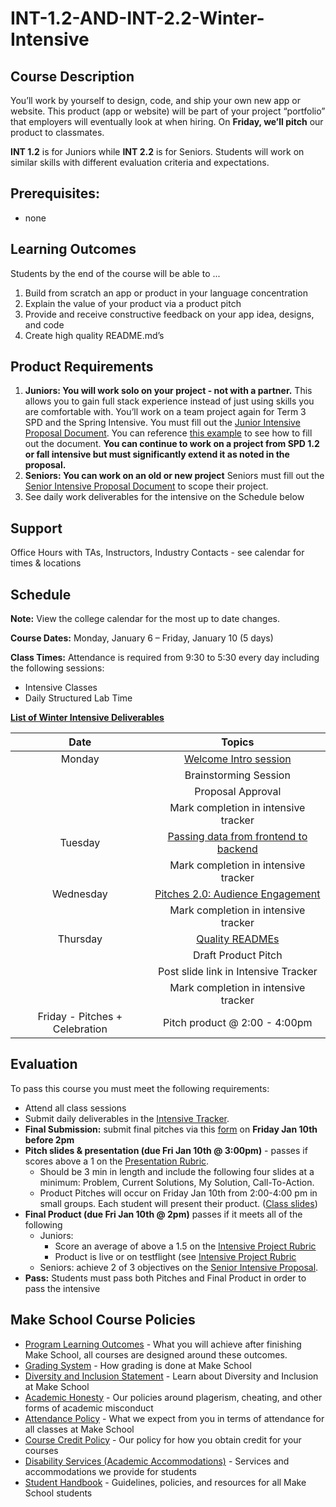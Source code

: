 # INT-1.2-AND-INT-2.2-Winter-Intensive

## Course Description

You’ll work by yourself to design, code, and ship your own new app or website. This product (app or website) will be part of your project “portfolio” that employers will eventually look at when hiring. On **Friday, we’ll pitch** our product to classmates.

**INT 1.2** is for Juniors while **INT 2.2** is for Seniors.  Students will work on similar skills with different evaluation criteria and expectations.

## Prerequisites:  

- none

## Learning Outcomes

Students by the end of the course will be able to ...

1. Build from scratch an app or product in your language concentration
1. Explain the value of your product via a product pitch
1. Provide and receive constructive feedback on your app idea, designs, and code
1. Create high quality README.md’s


## Product Requirements

1. **Juniors: You will work solo on your project - not with a partner.** This allows you to gain full stack experience instead of just using skills you are comfortable with. You’ll work on a team project again for Term 3 SPD and the Spring Intensive. You must fill out the [Junior Intensive Proposal Document](https://make.sc/junior-int-proposal). You can reference [this example](https://make.sc/junior-int-proposal-example) to see how to fill out the document. **You can continue to work on a project from SPD 1.2 or fall intensive but must significantly extend it as noted in the proposal.**
1. **Seniors: You can work on an old or new project** Seniors must fill out the [Senior Intensive Proposal Document](https://make.sc/senior-int-proposal) to scope their project.
1. See daily work deliverables for the intensive on the Schedule below

## Support

Office Hours with TAs, Instructors, Industry Contacts - see calendar for times & locations

## Schedule

**Note:** View the college calendar for the most up to date changes.

**Course Dates:** Monday, January 6 – Friday, January 10 (5 days)

**Class Times:**
Attendance is required from 9:30 to 5:30 every day including the following sessions:
- Intensive Classes
- Daily Structured Lab Time

**[List of Winter Intensive Deliverables](https://docs.google.com/spreadsheets/d/1Hb2Aysl4dtjrcBzkttLuZOBwduV6Rh8F9OMyn-o65Jk/edit#gid=0)**

|          Date          |                 Topics                  |
|:----------------------:|:---------------------------------------:|
| Monday           | [Welcome Intro session](https://docs.google.com/presentation/d/1gSaa8Hx7qjINCvQoRb6ISF92tMLtydb1sa8emSCcHIE/edit#slide=id.g764242cbcd_0_32) |
|                  | Brainstorming Session |
|                  | Proposal Approval  |
|                  | Mark completion in intensive tracker |
| Tuesday          | [Passing data from frontend to backend](https://docs.google.com/presentation/d/1G-Utug-zMySUgSMj0Q6drARwBk3gMY5WMrYFE-jiHrM)  |
|                  | Mark completion in intensive tracker |
| Wednesday        | [Pitches 2.0: Audience Engagement](https://docs.google.com/presentation/d/1pwUefBG8C-WjebEYp0bzLc3OPYgFu5ZNivCAl_FPutE/edit#slide=id.g4d412370b7_0_91) |
|                  | Mark completion in intensive tracker |
| Thursday         | [Quality READMEs](https://docs.google.com/presentation/d/1BorhogIQLqbwvx1lg3vZ4dIWFOh5rgjQ5vheqpoeHXc/edit#slide=id.g6d351f4630_0_63) |
|                   | Draft Product Pitch |
|                   | Post slide link in Intensive Tracker |
|                   | Mark completion in intensive tracker |
| Friday - Pitches + Celebration       | Pitch product @ 2:00 - 4:00pm |

## Evaluation
To pass this course you must meet the following requirements:

- Attend all class sessions
- Submit daily deliverables in the [Intensive Tracker](https://docs.google.com/spreadsheets/d/1Hb2Aysl4dtjrcBzkttLuZOBwduV6Rh8F9OMyn-o65Jk/edit#gid=0). 
- **Final Submission:** submit final pitches via this [form](https://docs.google.com/forms/d/e/1FAIpQLSfuUibo3pzPAF8I4Y_JU8stcgaMQNJ6dPuRSOhUlueq-mKoHw/viewform?usp=sf_link) on **Friday Jan 10th before 2pm**
- **Pitch slides & presentation (due Fri Jan 10th @ 3:00pm)** - passes if scores above a 1 on the [Presentation Rubric](https://docs.google.com/document/d/1WTLcZNyvRGYDz5L8Kr8a0ILbFAyr92u85paoqGFjxPg/edit).
    - Should be 3 min in length and include the following four slides at a minimum: Problem, Current Solutions, My Solution, Call-To-Action.
    - Product Pitches will occur on Friday Jan 10th from 2:00-4:00 pm in small groups. Each student will present their product. ([Class slides](https://docs.google.com/presentation/d/1pwUefBG8C-WjebEYp0bzLc3OPYgFu5ZNivCAl_FPutE/edit#slide=id.g4d412370b7_0_63))
- **Final Product (due Fri Jan 10th @ 2pm)** passes if it meets all of the following 
    - Juniors: 
        - Score an average of above a 1.5 on the [Intensive Project Rubric](https://docs.google.com/document/d/1IOQDmohLBEBT-hyr-2vgw1mbZUNsq3fHxVfH0oRmVt0/edit) 
        - Product is live or on testflight (see [Intensive Project Rubric](https://docs.google.com/document/d/1IOQDmohLBEBT-hyr-2vgw1mbZUNsq3fHxVfH0oRmVt0/edit)
    - Seniors: achieve 2 of 3 objectives on the [Senior Intensive Proposal](https://docs.google.com/document/d/1pZh24HKYJlB7uuVZB1C8KNeBNC2VdzD8X87PVHwXpqU/edit).
- **Pass:** Students must pass both Pitches and Final Product in order to pass the intensive

## Make School Course Policies

- [Program Learning Outcomes](https://make.sc/program-learning-outcomes) - What you will achieve after finishing Make School, all courses are designed around these outcomes.
- [Grading System](https://make.sc/grading-system) - How grading is done at Make School
- [Diversity and Inclusion Statement](https://make.sc/diversity-and-inclusion-statement) - Learn about Diversity and Inclusion at Make School
- [Academic Honesty](https://make.sc/academic-honesty-policy) - Our policies around plagerism, cheating, and other forms of academic misconduct 
- [Attendance Policy](https://make.sc/attendance-policy) - What we expect from you in terms of attendance for all classes at Make School
- [Course Credit Policy](https://make.sc/course-credit-policy) - Our policy for how you obtain credit for your courses
- [Disability Services (Academic Accommodations)](https://make.sc/disability-services) - Services and accommodations we provide for students
- [Student Handbook](https://make.sc/student-handbook) - Guidelines, policies, and resources for all Make School students

[Lesson 1]: Lessons/01-User-Stories-And-Sprint-Planning.md
[Lesson 2]: Lessons/02-Wireframe-Feedback.md
[Lesson 3]: Lessons/03-Product-Pitches.md
